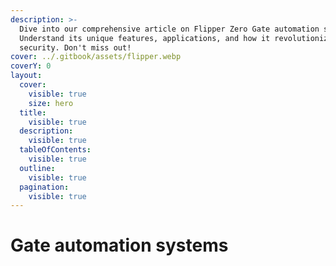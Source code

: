 ```yaml
---
description: >-
  Dive into our comprehensive article on Flipper Zero Gate automation systems.
  Understand its unique features, applications, and how it revolutionizes gate
  security. Don't miss out!
cover: ../.gitbook/assets/flipper.webp
coverY: 0
layout:
  cover:
    visible: true
    size: hero
  title:
    visible: true
  description:
    visible: true
  tableOfContents:
    visible: true
  outline:
    visible: true
  pagination:
    visible: true
---
```


# Gate automation systems

